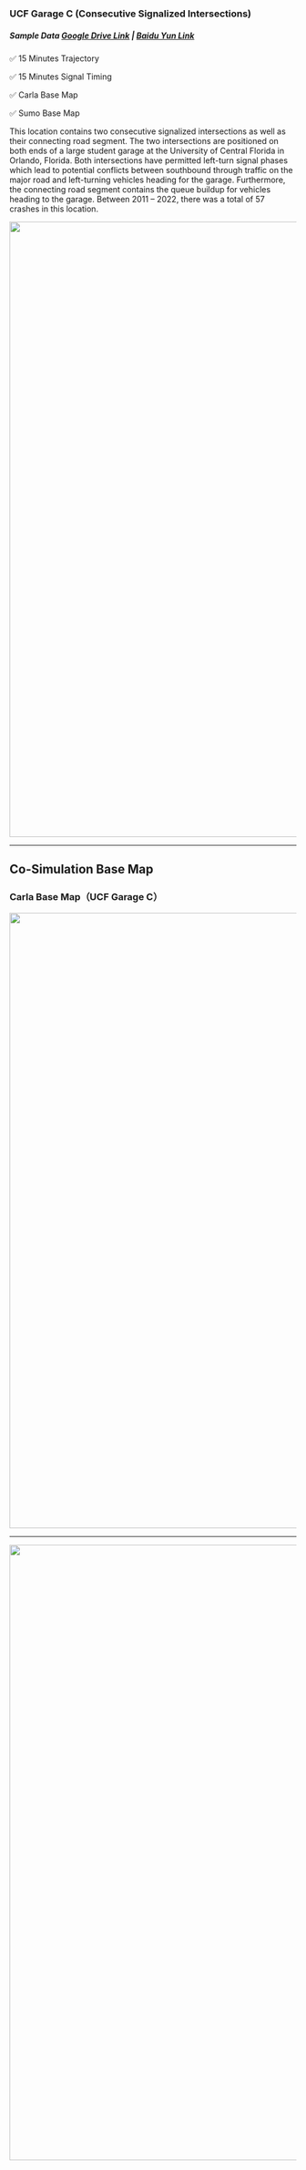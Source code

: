 ### UCF Garage C (Consecutive Signalized Intersections)
##### Sample Data [Google Drive Link](https://drive.google.com/drive/folders/1m4eIq4dcbx5olBazagOXqvM6KBgXeCaT?usp=sharing) | [Baidu Yun Link]( https://pan.baidu.com/s/1M-MEC-DeHsBMW9OpltEwbQ?pwd=8eek)

:white_check_mark: 15 Minutes Trajectory

:white_check_mark: 15 Minutes Signal Timing

:white_check_mark: Carla Base Map

:white_check_mark: Sumo Base Map

This location contains two consecutive signalized intersections as well as their connecting road segment. The two intersections are positioned on both ends of a large student garage at the University of Central Florida in Orlando, Florida. Both intersections have permitted left-turn signal phases which lead to potential conflicts between southbound through traffic on the major road and left-turning vehicles heading for the garage. Furthermore, the connecting road segment contains the queue buildup for vehicles heading to the garage. Between 2011 – 2022, there was a total of 57 crashes in this location.

<img src="https://github.com/ozheng1993/UCF-SST-CitySim-Dataset/blob/main/asset/GarageC/image/GarageCARCIS.gif" width="1080">


<hr> 

## Co-Simulation Base Map

### Carla Base Map（UCF Garage C）

<img src="https://github.com/ozheng1993/UCF-SST-CitySim-Dataset/blob/main/asset/GarageC/image/GarageCBaseMap.gif" width="1080">
<hr> 
<img src="https://github.com/ozheng1993/UCF-SST-CitySim-Dataset/blob/main/asset/GarageC/image/GarageCBaseMap.png" width="1080">
